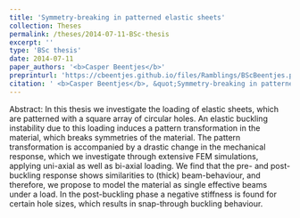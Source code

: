 ```yaml
---
title: 'Symmetry-breaking in patterned elastic sheets'
collection: Theses
permalink: /theses/2014-07-11-BSc-thesis
excerpt: ''
type: 'BSc thesis'
date: 2014-07-11
paper_authors: '<b>Casper Beentjes</b>'
preprinturl: 'https://cbeentjes.github.io/files/Ramblings/BScBeentjes.pdf'
citation: ' <b>Casper Beentjes</b>, &quot;Symmetry-breaking in patterned elastic sheets.&quot; BSc thesis, Leiden University (2014).'
---
```

Abstract:
In this thesis we investigate the loading of elastic sheets, which are patterned with a square array of circular holes. An elastic buckling instability due to this loading induces a pattern transformation in the material, which breaks symmetries of the material. The pattern transformation is accompanied by a drastic change in the mechanical response, which we investigate through extensive FEM simulations, applying uni-axial as well as bi-axial loading. We find that the pre- and post-buckling response shows similarities to (thick) beam-behaviour, and therefore, we propose to model the material as single effective beams under a load. In the post-buckling phase a negative stiffness is found for certain hole sizes, which results in snap-through buckling behaviour.
